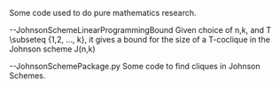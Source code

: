 Some code used to do pure mathematics research.

--JohnsonSchemeLinearProgrammingBound
Given choice of n,k, and T \subseteq \{1,2, ..., k\}, it gives a bound
for the size of a T-coclique in the Johnson scheme J(n,k)

--JohnsonSchemePackage.py 
Some code to find cliques in Johnson Schemes.
